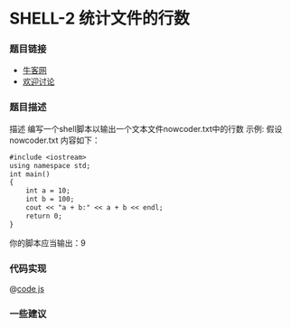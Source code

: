 # SHELL-2 统计文件的行数

### 题目链接

- [牛客网](https://www.nowcoder.com/practice/205ccba30b264ae697a78f425f276779)
- [欢迎讨论]()

### 题目描述

描述
编写一个shell脚本以输出一个文本文件nowcoder.txt中的行数
示例:
假设 nowcoder.txt 内容如下：
```txt
#include <iostream>
using namespace std;
int main()
{
    int a = 10;
    int b = 100;
    cout << "a + b:" << a + b << endl;
    return 0;
}
```
你的脚本应当输出：9

### 

### 代码实现

@[code js](@code/algorithm/剑指/数组和矩阵/FirstNotRepeatingChar.js)


### 一些建议